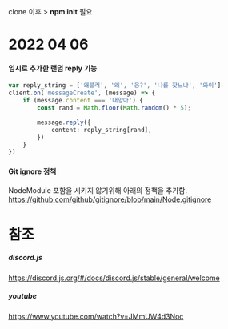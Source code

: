 clone 이후 > **npm init** 필요

# 2022 04 06 
#### 임시로 추가한 랜덤 reply 기능
```ts
var reply_string = ['왜불러', '왜', '응?', '나를 찾느냐', '와이']
client.on('messageCreate', (message) => {
    if (message.content === '대양아') {        
        const rand = Math.floor(Math.random() * 5);

        message.reply({
            content: reply_string[rand],
        })
    }
})
```

#### Git ignore 정책
NodeModule 포함을 시키지 않기위해 아래의 정책을 추가함.
https://github.com/github/gitignore/blob/main/Node.gitignore





# 참조 

##### discord.js
https://discord.js.org/#/docs/discord.js/stable/general/welcome

##### youtube
https://www.youtube.com/watch?v=JMmUW4d3Noc
